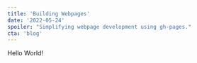 ```yaml
---
title: 'Building Webpages'
date: '2022-05-24'
spoiler: "Simplifying webpage development using gh-pages."
cta: 'blog'
---
```


Hello World!